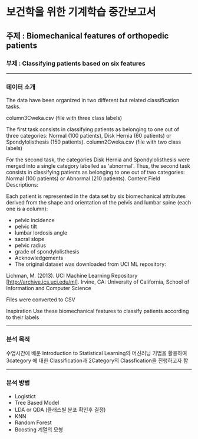 # 보건학을 위한 기계학습 중간보고서 

## 주제 : Biomechanical features of orthopedic patients
### 부제 : Classifying patients based on six features

--- 

### 데이터 소개 
The data have been organized in two different but related classification tasks.

column3Cweka.csv (file with three class labels)

The first task consists in classifying patients as belonging to one out of three categories: Normal (100 patients), Disk Hernia (60 patients) or Spondylolisthesis (150 patients).
column2Cweka.csv (file with two class labels)

For the second task, the categories Disk Hernia and Spondylolisthesis were merged into a single category labelled as 'abnormal'. Thus, the second task consists in classifying patients as belonging to one out of two categories: Normal (100 patients) or Abnormal (210 patients).
Content
Field Descriptions:

Each patient is represented in the data set by six biomechanical attributes derived from the shape and orientation of the pelvis and lumbar spine (each one is a column):

* pelvic incidence
* pelvic tilt
* lumbar lordosis angle
* sacral slope
* pelvic radius
* grade of spondylolisthesis
* Acknowledgements
* The original dataset was downloaded from UCI ML repository:

Lichman, M. (2013). UCI Machine Learning Repository [http://archive.ics.uci.edu/ml]. Irvine, CA: University of California, School of Information and Computer Science

Files were converted to CSV

Inspiration
Use these biomechanical features to classify patients according to their labels

--- 

### 분석 목적 

수업시간에 배운 Introduction to Statistical Learning의 머신러닝 기법을 활용하여 
3category 에 대한 Classification과 2Category의 Classfication을 진행하고자 함 

--- 

### 분석 방법 

* Logistict 
* Tree Based Model 
* LDA or QDA (클래스별 분포 확인후 결정)
* KNN 
* Random Forest 
* Boosting 계열의 모형 
